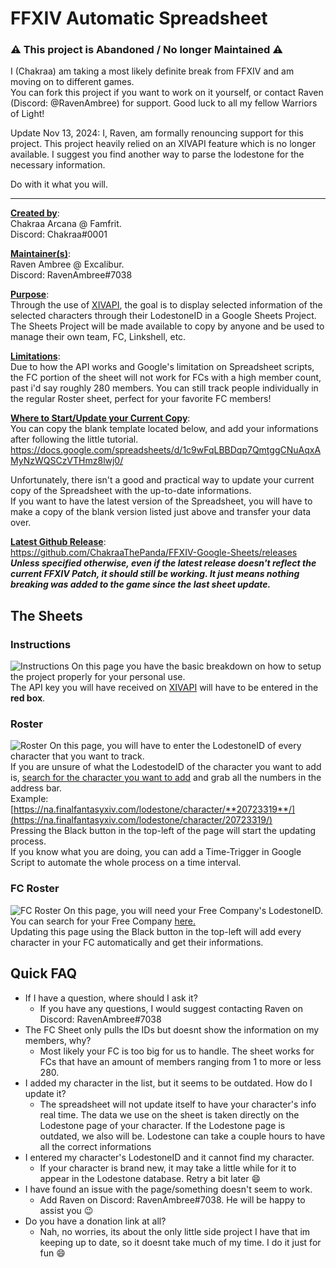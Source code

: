 # FFXIV Automatic Spreadsheet

### ⚠️ This project is Abandoned / No longer Maintained ⚠️  
I (Chakraa) am taking a most likely definite break from FFXIV and am moving on to different games.  
You can fork this project if you want to work on it yourself, or contact Raven (Discord: @RavenAmbree) for support.
Good luck to all my fellow Warriors of Light!  

Update Nov 13, 2024: I, Raven, am formally renouncing support for this project. This project heavily relied on an XIVAPI feature which is no longer available.
I suggest you find another way to parse the lodestone for the necessary information.


Do with it what you will.

---

<ins>**Created by**</ins>:  
Chakraa Arcana @ Famfrit.  
Discord: Chakraa#0001

<ins>**Maintainer(s)**</ins>:  
Raven Ambree @ Excalibur.  
Discord: RavenAmbree#7038

<ins>**Purpose**</ins>:  
Through the use of [XIVAPI](https://xivapi.com/), the goal is to display selected information of the
selected characters through their LodestoneID in a Google Sheets Project.  
The Sheets Project will be made available to copy by anyone and be used to manage their own team, FC, Linkshell, etc.

<ins>**Limitations**</ins>:  
Due to how the API works and Google's limitation on Spreadsheet scripts, the FC portion of the sheet will not work for FCs with a high member count, past i'd say roughly 280 members.
You can still track people individually in the regular Roster sheet, perfect for your favorite FC members!

<ins>**Where to Start/Update your Current Copy**</ins>:  
You can copy the blank template located below, and add your informations after following the little tutorial.
https://docs.google.com/spreadsheets/d/1c9wFqLBBDqp7QmtggCNuAqxAMyNzWQSCzVTHmz8lwj0/

Unfortunately, there isn't a good and practical way to update your current copy of the Spreadsheet with the up-to-date informations.  
If you want to have the latest version of the Spreadsheet, you will have to make a copy of the blank version listed just above and transfer your data over.

<ins>**Latest Github Release**</ins>:  
https://github.com/ChakraaThePanda/FFXIV-Google-Sheets/releases  
***Unless specified otherwise, even if the latest release doesn't reflect the current FFXIV Patch, it should still be working. It just means nothing breaking was added to the game since the last sheet update.***

## The Sheets

### Instructions
![Instructions](https://imgur.com/JskAW0g.png)
On this page you have the basic breakdown on how to setup the project properly for your personal use.  
The API key you will have received on [XIVAPI](https://xivapi.com/) will have to be entered in the **red box**.

### Roster
![Roster](https://imgur.com/55oIpUO.png)
On this page, you will have to enter the LodestoneID of every character that you want to track.  
If you are unsure of what the LodestodeID of the character you want to add is, [search for the character you want to add](https://na.finalfantasyxiv.com/lodestone/character/) and grab all the numbers in the address bar.  
Example: [https://na.finalfantasyxiv.com/lodestone/character/**20723319**/](https://na.finalfantasyxiv.com/lodestone/character/20723319/)  
Pressing the Black button in the top-left of the page will start the updating process.  
If you know what you are doing, you can add a Time-Trigger in Google Script to automate the whole process on a time interval.

### FC Roster
![FC Roster](https://imgur.com/lVsGg5s.png)
On this page, you will need your Free Company's LodestoneID.
You can search for your Free Company [here.](https://na.finalfantasyxiv.com/lodestone/freecompany/)  
Updating this page using the Black button in the top-left will add every character in your FC automatically and get their informations.

## Quick FAQ
* If I have a question, where should I ask it?
  * If you have any questions, I would suggest contacting Raven on Discord: RavenAmbree#7038
* The FC Sheet only pulls the IDs but doesnt show the information on my members, why?
  * Most likely your FC is too big for us to handle. The sheet works for FCs that have an amount of members ranging from 1 to more or less 280.
* I added my character in the list, but it seems to be outdated. How do I update it?
  * The spreadsheet will not update itself to have your character's info real time. The data we use on the sheet is taken directly on the Lodestone page of your character. If the Lodestone page is outdated, we also will be. Lodestone can take a couple hours to have all the correct informations
* I entered my character's LodestoneID and it cannot find my character.
  * If your character is brand new, it may take a little while for it to appear in the Lodestone database. Retry a bit later :smile:
* I have found an issue with the page/something doesn't seem to work.
  * Add Raven on Discord: RavenAmbree#7038. He will be happy to assist you :wink:
* Do you have a donation link at all?
  * Nah, no worries, its about the only little side project I have that im keeping up to date, so it doesnt take much of my time. I do it just for fun :smile:
